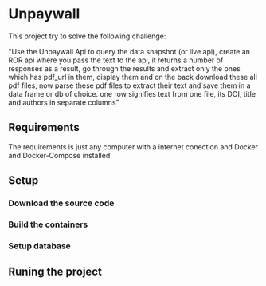 # Unpaywall

This project try to solve the following challenge:

"Use the Unpaywall Api to query the data snapshot (or live api), create an ROR api where you pass the text to the api, it returns a number of responses as a result, go through the results and extract only the ones which has pdf_url in them, display them and on the back download these all pdf files, now parse these pdf files to extract their text and save them in a data frame or db of choice. one row signifies text from one file, its DOI, title and authors in separate columns"

## Requirements

The requirements is just any computer with a internet conection and Docker and Docker-Compose installed

## Setup
### Download the source code
### Build the containers
### Setup database

## Runing the project